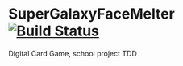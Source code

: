 # SuperGalaxyFaceMelter [![Build Status](https://travis-ci.com/nekcoj/SuperGalaxyFaceMelter.svg?branch=main)](https://travis-ci.com/nekcoj/SuperGalaxyFaceMelter)
 Digital Card Game, school project TDD
